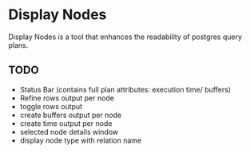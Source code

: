 # Display Nodes

Display Nodes is a tool that enhances the readability of postgres query plans.

## TODO

- Status Bar (contains full plan attributes: execution time/ buffers)
- Refine rows output per node
- toggle rows output
- create buffers output per node
- create time output per node
- selected node details window
- display node type with relation name
